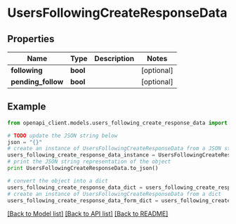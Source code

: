# UsersFollowingCreateResponseData


## Properties
Name | Type | Description | Notes
------------ | ------------- | ------------- | -------------
**following** | **bool** |  | [optional] 
**pending_follow** | **bool** |  | [optional] 

## Example

```python
from openapi_client.models.users_following_create_response_data import UsersFollowingCreateResponseData

# TODO update the JSON string below
json = "{}"
# create an instance of UsersFollowingCreateResponseData from a JSON string
users_following_create_response_data_instance = UsersFollowingCreateResponseData.from_json(json)
# print the JSON string representation of the object
print UsersFollowingCreateResponseData.to_json()

# convert the object into a dict
users_following_create_response_data_dict = users_following_create_response_data_instance.to_dict()
# create an instance of UsersFollowingCreateResponseData from a dict
users_following_create_response_data_form_dict = users_following_create_response_data.from_dict(users_following_create_response_data_dict)
```
[[Back to Model list]](../README.md#documentation-for-models) [[Back to API list]](../README.md#documentation-for-api-endpoints) [[Back to README]](../README.md)


